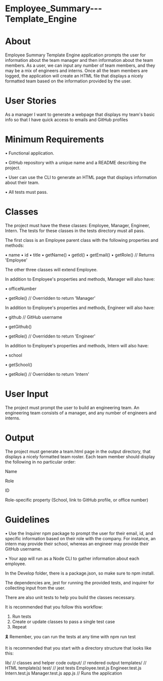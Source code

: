 # Employee_Summary---Template_Engine

# About

Employee Summary Template Engine application prompts the user for information about the team manager and then information about the team members. As a user, we can input any number of team members, and they may be a mix of engineers and interns. Once all the team members are logged, the application will create an HTML file that displays a nicely formatted team based on the information provided by the user.


# User Stories

As a manager
I want to generate a webpage that displays my team's basic info
so that I have quick access to emails and GitHub profiles


# Minimum Requirements

• Functional application.

• GitHub repository with a unique name and a README describing the project.

• User can use the CLI to generate an HTML page that displays information about their team.

• All tests must pass.


# Classes

The project must have the these classes: Employee, Manager, Engineer, Intern. The tests for these classes in the tests directory must all pass.

The first class is an Employee parent class with the following properties and methods:

• name
• id
• title
• getName()
• getId()
• getEmail()
• getRole() // Returns 'Employee'

The other three classes will extend Employee.

In addition to Employee's properties and methods, Manager will also have:

• officeNumber

• getRole() // Overridden to return 'Manager'

In addition to Employee's properties and methods, Engineer will also have:

• github // GitHub username

• getGithub()

• getRole() // Overridden to return 'Engineer'

In addition to Employee's properties and methods, Intern will also have:

• school

• getSchool()

• getRole() // Overridden to return 'Intern'


# User Input

The project must prompt the user to build an engineering team. An engineering team consists of a manager, and any number of engineers and interns.


# Output

The project must generate a team.html page in the output directory, that displays a nicely formatted team roster. Each team member should display the following in no particular order:

Name

Role

ID

Role-specific property (School, link to GitHub profile, or office number)


# Guidelines

• Use the Inquirer npm package to prompt the user for their email, id, and specific information based on their role with the company. For instance, an intern may provide their school, whereas an engineer may provide their GitHub username.

• Your app will run as a Node CLI to gather information about each employee.

In the Develop folder, there is a package.json, so make sure to npm install.

The dependencies are, jest for running the provided tests, and inquirer for collecting input from the user.

There are also unit tests to help you build the classes necessary.

It is recommended that you follow this workflow:

1. Run tests
2. Create or update classes to pass a single test case
3. Repeat

🎗 Remember, you can run the tests at any time with npm run test

It is recommended that you start with a directory structure that looks like this:

lib/            // classes and helper code
output/         // rendered output
templates/      // HTML template(s)
test/           // jest tests
    Employee.test.js
    Engineer.test.js
    Intern.test.js
    Manager.test.js
app.js // Runs the application
